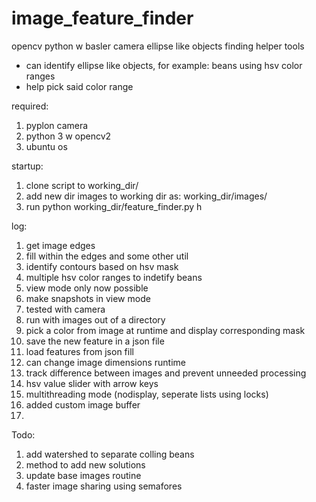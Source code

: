 # image_feature_finder
opencv python w basler camera ellipse like objects finding helper tools
  - can identify ellipse like objects, for example: beans using hsv color ranges
  - help pick said color range

required:
1. pyplon camera
2. python 3 w opencv2
3. ubuntu os

startup:
1. clone script to working_dir/
2. add new dir images to working dir as: working_dir/images/
3. run python working_dir/feature_finder.py h


log:
1. get image edges
2. fill within the edges and some other util
3. identify contours based on hsv mask
4. multiple hsv color ranges to indetify beans
5. view mode only now possible
6. make snapshots in view mode
7. tested with camera
8. run with images out of a directory
9. pick a color from image at runtime and display corresponding mask
10. save the new feature in a json file
11. load features from json fill  
12. can change image dimensions runtime
13. track difference between images and prevent unneeded processing
14. hsv value  slider with arrow keys
15. multithreading mode (nodisplay, seperate lists using locks)
16. added custom image buffer
17. 

Todo:
 
1. add watershed to separate colling beans
2. method to add new solutions
3. update base images routine
4. faster image sharing using semafores
